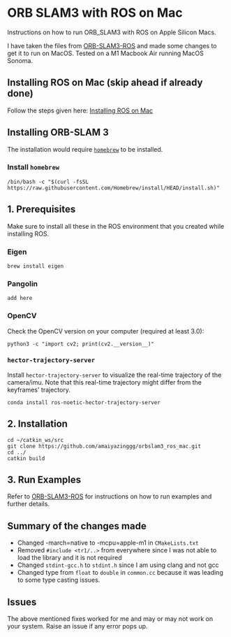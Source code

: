 # ORB SLAM3 with ROS on Mac
Instructions on how to run ORB_SLAM3 with ROS on Apple Silicon Macs.

I have taken the files from [ORB-SLAM3-ROS](https://github.com/thien94/orb_slam3_ros) and made some changes to get it to run on MacOS. Tested on a M1 Macbook Air running MacOS Sonoma.

## Installing ROS on Mac (skip ahead if already done)
Follow the steps given here: [Installing ROS on Mac](https://atom-robotics-lab.github.io/wiki/markdown/ros/ROS_installation/installation_on_mac.html)

## Installing ORB-SLAM 3
The installation would require [`homebrew`](https://brew.sh) to be installed.

### Install `homebrew`
```
/bin/bash -c "$(curl -fsSL https://raw.githubusercontent.com/Homebrew/install/HEAD/install.sh)"
```
## 1. Prerequisites
Make sure to install all these in the ROS environment that you created while installing ROS.
### Eigen
```
brew install eigen
```
### Pangolin
```
add here
```
### OpenCV
Check the OpenCV version on your computer (required at least 3.0):
```
python3 -c "import cv2; print(cv2.__version__)"
```
### `hector-trajectory-server`
Install `hector-trajectory-server` to visualize the real-time trajectory of the camera/imu. Note that this real-time trajectory might differ from the keyframes' trajectory.
```
conda install ros-noetic-hector-trajectory-server
```
## 2. Installation
```
cd ~/catkin_ws/src
git clone https://github.com/amaiyazinggg/orbslam3_ros_mac.git
cd ../
catkin build
```
## 3. Run Examples
Refer to [ORB-SLAM3-ROS](https://github.com/thien94/orb_slam3_ros) for instructions on how to run examples and further details.

## Summary of the changes made
- Changed -march=native to -mcpu=apple-m1 in `CMakeLists.txt`
- Removed `#include <tr1/..>` from everywhere since I was not able to load the library and it is not required
- Changed `stdint-gcc.h` to `stdint.h` since I am using clang and not gcc
- Changed type from `float` to `double` in `common.cc` because it was leading to some type casting issues.

## Issues
The above mentioned fixes worked for me and may or may not work on your system. Raise an issue if any error pops up.

